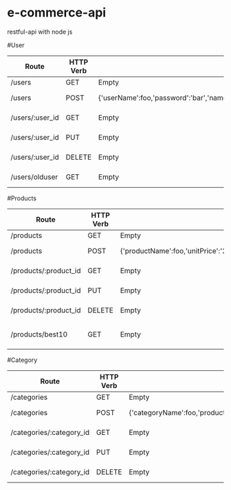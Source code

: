 # e-commerce-api
restful-api with node js 

#User

|Route|HTTP Verb|Post Body|Description|
|---|---|---|---|
|/users|GET|Empty|List all user|
|/users|POST|{'userName':foo,'password':'bar','name':'foo','surname':'bar','birthyear':'1997','createdAt','default=date.now'}|Create new user|
|/users/:user_id|GET|Empty|Find user by id |
|/users/:user_id|PUT|Empty|Update user by id |
|/users/:user_id|DELETE|Empty|Delete user by id |
|/users/olduser|GET|Empty|Top 10 older user |

#Products

|Route|HTTP Verb|Post Body|Description|
|---|---|---|---|
|/products|GET|Empty|List all user|
|/products|POST|{'productName':foo,'unitPrice':'20','unitStock':'foo','category_id':'category_id','createdAt','default=date.now'}|Create new user|
|/products/:product_id|GET   |Empty|Find user by id        |
|/products/:product_id|PUT   |Empty|Update user by id     |
|/products/:product_id|DELETE|Empty|Delete user by id      |
|/products/best10     |GET   |Empty|Top 10 products by favs|


#Category

|Route|HTTP Verb|Post Body|Description|
|---|---|---|---|
|/categories|GET|Empty|List all user|
|/categories|POST|{'categoryName':foo,'products':'category_id','createdAt','default=date.now'}|Create new user|
|/categories/:category_id|GET   |Empty|Find user by id        |
|/categories/:category_id|PUT   |Empty|Update user by id     |
|/categories/:category_id|DELETE|Empty|Delete user by id      |
 